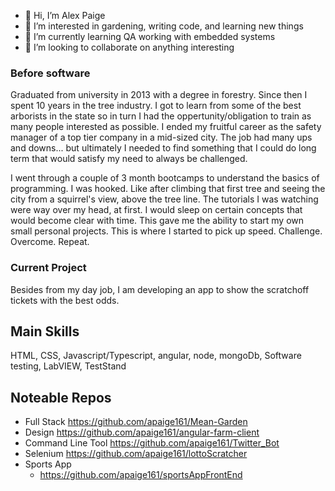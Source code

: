 - 👋 Hi, I’m Alex Paige
- 👀 I’m interested in gardening, writing code, and learning new things
- 🌱 I’m currently learning QA working with embedded systems
- 💞️ I’m looking to collaborate on anything interesting

### Before software
Graduated from university in 2013 with a degree in forestry. Since then I spent 10 years in the tree industry. 
I got to learn from some of the best arborists in the state so in turn I had the oppertunity/obligation to train as many people interested as possible.
I ended my fruitful career as the safety manager of a top tier company in a mid-sized city. The job had many ups and downs... 
but ultimately I needed to find something that I could do long term that would satisfy my need to always be challenged. 

I went through a couple of 3 month bootcamps to understand the basics of programming. I was hooked. 
Like after climbing that first tree and seeing the city from a squirrel's view, above the tree line.
The tutorials I was watching were way over my head, at first. I would sleep on certain concepts that would become clear with time.
This gave me the ability to start my own small personal projects. This is where I started to pick up speed. Challenge. Overcome. Repeat.

### Current Project
Besides from my day job, I am developing an app to show the scratchoff tickets with the best odds.

## Main Skills
HTML, CSS, Javascript/Typescript, angular, node, mongoDb,
Software testing, LabVIEW, TestStand

## Noteable Repos
- Full Stack https://github.com/apaige161/Mean-Garden
- Design https://github.com/apaige161/angular-farm-client
- Command Line Tool https://github.com/apaige161/Twitter_Bot
- Selenium https://github.com/apaige161/lottoScratcher
- Sports App
  - https://github.com/apaige161/sportsAppFrontEnd


<!---
apaige161/apaige161 is a ✨ special ✨ repository because its `README.md` (this file) appears on your GitHub profile.
You can click the Preview link to take a look at your changes.
--->

